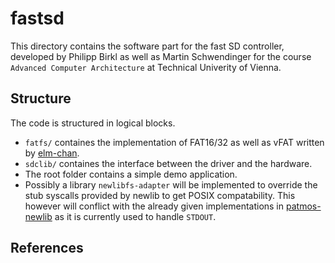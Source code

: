 # fastsd
This directory contains the software part for the fast SD controller, developed by Philipp Birkl as well as Martin Schwendinger for the course `Advanced Computer Architecture` at Technical Univerity of Vienna.

## Structure
The code is structured in logical blocks.
- `fatfs/` containes the implementation of FAT16/32 as well as vFAT written by [elm-chan][1].
- `sdclib/` containes the interface between the driver and the hardware.
- The root folder contains a simple demo application.
- Possibly a library `newlibfs-adapter` will be implemented to override the stub syscalls provided by newlib to get POSIX compatability. This however will conflict with the already given implementations in [patmos-newlib][2] as it is currently used to handle `STDOUT`.

## References
[1]: http://elm-chan.org/
[2]: https://github.com/t-crest/patmos-newlib/blob/4c149a53f8cb2478d99aac731b61b5e4ed63543f/libgloss/patmos/write.c#L41
